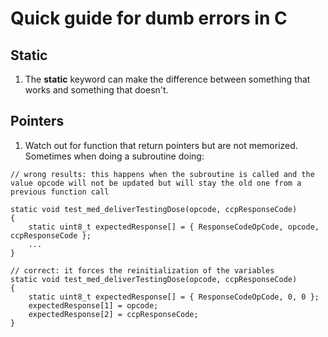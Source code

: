 # Quick guide for dumb errors in C

## Static
1. The **static** keyword can make the difference between something that works and something that doesn't.

## Pointers
1. Watch out for function that return pointers but are not memorized. Sometimes when doing a subroutine doing:
```
// wrong results: this happens when the subroutine is called and the value opcode will not be updated but will stay the old one from a previous function call

static void test_med_deliverTestingDose(opcode, ccpResponseCode)
{
    static uint8_t expectedResponse[] = { ResponseCodeOpCode, opcode, ccpResponseCode };
    ...
}
```
```
// correct: it forces the reinitialization of the variables
static void test_med_deliverTestingDose(opcode, ccpResponseCode)
{
    static uint8_t expectedResponse[] = { ResponseCodeOpCode, 0, 0 };
    expectedResponse[1] = opcode;
    expectedResponse[2] = ccpResponseCode;
}
```